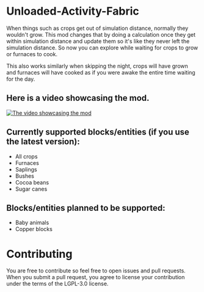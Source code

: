 # Unloaded-Activity-Fabric

When things such as crops get out of simulation distance, normally they wouldn't grow. This mod changes that by doing a calculation once they get within simulation distance and update them so it's like they never left the simulation distance. So now you can explore while waiting for crops to grow or furnaces to cook.

This also works similarly when skipping the night, crops will have grown and furnaces will have cooked as if you were awake the entire time waiting for the day.

## Here is a video showcasing the mod.
[![The video showcasing the mod](https://img.youtube.com/vi/c1hAEfe_zVY/sddefault.jpg)](https://www.youtube.com/watch?v=c1hAEfe_zVY)

## Currently supported blocks/entities (if you use the latest version):
- All crops
- Furnaces
- Saplings
- Bushes
- Cocoa beans
- Sugar canes


## Blocks/entities planned to be supported:
- Baby animals
- Copper blocks

# Contributing
You are free to contribute so feel free to open issues and pull requests.
When you submit a pull request, you agree to license your contribution under the terms of the LGPL-3.0 license.
